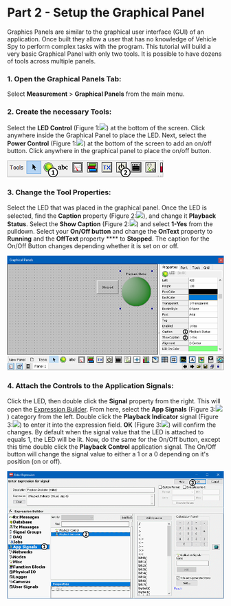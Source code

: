 # Part 2 - Setup the Graphical Panel

Graphics Panels are similar to the graphical user interface (GUI) of an application. Once built they allow a user that has no knowledge of Vehicle Spy to perform complex tasks with the program. This tutorial will build a very basic Graphical Panel with only two tools. It is possible to have dozens of tools across multiple panels.

### 1. Open the Graphical Panels Tab:

Select **Measurement** > **Graphical Panels** from the main menu.

### 2. Create the necessary Tools:

Select the **LED Control** (Figure 1:![](https://cdn.intrepidcs.net/support/VehicleSpy/assets/smOne.gif)) at the bottom of the screen. Click anywhere inside the Graphical Panel to place the LED. Next, select the **Power Control** (Figure 1:![](https://cdn.intrepidcs.net/support/VehicleSpy/assets/smTwo.gif)) at the bottom of the screen to add an on/off button. Click anywhere in the graphical panel to place the on/off button.

![Figure 1: LED and Button Controls for a graphical panel.](../../.gitbook/assets/spyfbexample2.2.1.gif)

### 3. Change the Tool Properties:

Select the LED that was placed in the graphical panel. Once the LED is selected, find the **Caption** property (Figure 2:![](https://cdn.intrepidcs.net/support/VehicleSpy/assets/smOne.gif)), and change it **Playback Status**. Select the **Show Caption** (Figure 2:![](https://cdn.intrepidcs.net/support/VehicleSpy/assets/smTwo.gif)) and select **1-Yes** from the pulldown. Select your **On/Off button** and change the **OnText** property to **Running** and the **OffText** property **** to **Stopped**. The caption for the On/Off Button changes depending whether it is set on or off.

![Figure 2: Properties setup for Controls](../../.gitbook/assets/spyfbexample2.2.2.gif)

### 4. Attach the Controls to the Application Signals:

Click the LED, then double click the **Signal** property from the right. This will open the [Expression Builder](../../shared-features-in-vehicle-spy/shared-features-expression-builder.md). From here, select the **App Signals** (Figure 3:![](https://cdn.intrepidcs.net/support/VehicleSpy/assets/smOne.gif)) category from the left. Double click the **Playback Indicator** signal (Figure 3:![](https://cdn.intrepidcs.net/support/VehicleSpy/assets/smTwo.gif)) to enter it into the expression field. **OK** (Figure 3:![](https://cdn.intrepidcs.net/support/VehicleSpy/assets/smThree.gif)) will confirm the changes. By default when the signal value that the LED is attached to equals 1, the LED will be lit. Now, do the same for the On/Off button, except this time double click the **Playback Control** application signal. The On/Off button will change the signal value to either a 1 or a 0 depending on it's position (on or off).

![Figure 2: Selecting the proper signal](../../.gitbook/assets/spyfbexample2.2.3.gif)
